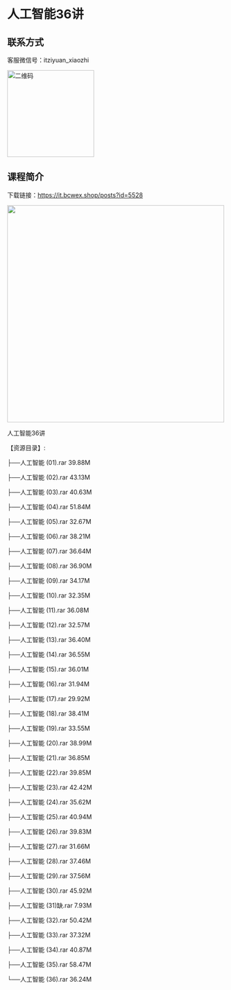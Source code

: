 # 人工智能36讲

## 联系方式

客服微信号：itziyuan_xiaozhi

<img src="https://ziyuanyun.oss-cn-guangzhou.aliyuncs.com/common/20240614073449/666b82192834a.jpg" width="200" height="200" alt="二维码">

## 课程简介

下载链接：https://it.bcwex.shop/posts?id=5528

<img src="https://ziyuanyun.oss-cn-guangzhou.aliyuncs.com/yun/20241201162847/674c1e3f41de5.jpg" width="500" alt="">

  人工智能36讲



 【资源目录】:

 ├──人工智能 (01).rar 39.88M

 ├──人工智能 (02).rar 43.13M

 ├──人工智能 (03).rar 40.63M

 ├──人工智能 (04).rar 51.84M

 ├──人工智能 (05).rar 32.67M

 ├──人工智能 (06).rar 38.21M

 ├──人工智能 (07).rar 36.64M

 ├──人工智能 (08).rar 36.90M

 ├──人工智能 (09).rar 34.17M

 ├──人工智能 (10).rar 32.35M

 ├──人工智能 (11).rar 36.08M

 ├──人工智能 (12).rar 32.57M

 ├──人工智能 (13).rar 36.40M

 ├──人工智能 (14).rar 36.55M

 ├──人工智能 (15).rar 36.01M

 ├──人工智能 (16).rar 31.94M

 ├──人工智能 (17).rar 29.92M

 ├──人工智能 (18).rar 38.41M

 ├──人工智能 (19).rar 33.55M

 ├──人工智能 (20).rar 38.99M

 ├──人工智能 (21).rar 36.85M

 ├──人工智能 (22).rar 39.85M

 ├──人工智能 (23).rar 42.42M

 ├──人工智能 (24).rar 35.62M

 ├──人工智能 (25).rar 40.94M

 ├──人工智能 (26).rar 39.83M

 ├──人工智能 (27).rar 31.66M

 ├──人工智能 (28).rar 37.46M

 ├──人工智能 (29).rar 37.56M

 ├──人工智能 (30).rar 45.92M

 ├──人工智能 (31)缺.rar 7.93M

 ├──人工智能 (32).rar 50.42M

 ├──人工智能 (33).rar 37.32M

 ├──人工智能 (34).rar 40.87M

 ├──人工智能 (35).rar 58.47M

 └──人工智能 (36).rar 36.24M

  